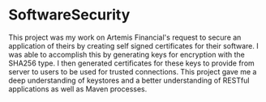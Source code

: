 # SoftwareSecurity

This project was my work on Artemis Financial's request to secure an application of theirs by creating self signed certificates for their software. I was able to accomplish this by generating keys for encryption with the SHA256 type. I then generated certificates for these keys to provide from server to users to be used for trusted connections. This project gave me a deep understanding of keystores and a better understanding of RESTful applications as well as Maven processes.

